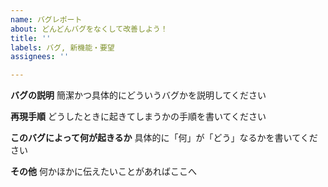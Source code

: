 ```yaml
---
name: バグレポート
about: どんどんバグをなくして改善しよう！
title: ''
labels: バグ, 新機能・要望
assignees: ''

---
```


**バグの説明**
簡潔かつ具体的にどういうバグかを説明してください

**再現手順**
どうしたときに起きてしまうかの手順を書いてください

**このバグによって何が起きるか**
具体的に「何」が「どう」なるかを書いてください

**その他**
何かほかに伝えたいことがあればここへ
